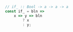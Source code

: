 ```javascript
// if_ :: Bool -> a -> a -> a
const if_ = bln =>
    x => y => bln
        ? x
        : y;
```
